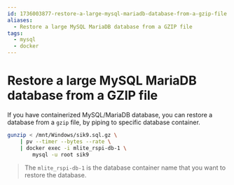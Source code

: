 ```yaml
---
id: 1736003877-restore-a-large-mysql-mariadb-database-from-a-gzip-file
aliases:
  - Restore a large MySQL MariaDB database from a GZIP file
tags:
  - mysql
  - docker
---
```


# Restore a large MySQL MariaDB database from a GZIP file

If you have containerized MySQL/MariaDB database, you can restore a database from a `gzip` file, by piping to specific database container.

```bash
gunzip < /mnt/Windows/sik9.sql.gz \
    | pv --timer --bytes --rate \
    | docker exec -i mlite_rspi-db-1 \
        mysql -u root sik9
```

> The `mlite_rspi-db-1` is the database container name that you want to restore the database.
